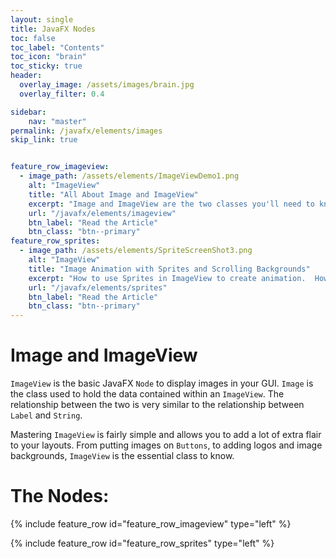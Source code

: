 ```yaml
---
layout: single
title: JavaFX Nodes
toc: false
toc_label: "Contents"
toc_icon: "brain"
toc_sticky: true
header:
  overlay_image: /assets/images/brain.jpg
  overlay_filter: 0.4

sidebar:
    nav: "master"
permalink: /javafx/elements/images
skip_link: true


feature_row_imageview:
  - image_path: /assets/elements/ImageViewDemo1.png
    alt: "ImageView"
    title: "All About Image and ImageView"
    excerpt: "Image and ImageView are the two classes you'll need to know in order to be able to put images into your layouts.  This article will give you all the information you need to get started with these classes."
    url: "/javafx/elements/imageview"
    btn_label: "Read the Article"
    btn_class: "btn--primary"    
feature_row_sprites:
  - image_path: /assets/elements/SpriteScreenShot3.png
    alt: "ImageView"
    title: "Image Animation with Sprites and Scrolling Backgrounds"
    excerpt: "How to use Sprites in ImageView to create animation.  How to create infinite scrolling backgrounds.  Even better, this article has Trolls!!"
    url: "/javafx/elements/sprites"
    btn_label: "Read the Article"
    btn_class: "btn--primary"    
---
```


# Image and ImageView

`ImageView` is the basic JavaFX `Node` to display images in your GUI.  `Image` is the class used to hold the data contained within an `ImageView`.  The relationship between the two is very similar to the relationship between `Label` and `String`.

Mastering `ImageView` is fairly simple and allows you to add a lot of extra flair to your layouts.  From putting images on `Buttons`, to adding logos and image backgrounds, `ImageView` is the essential class to know.

# The Nodes:

{% include feature_row id="feature_row_imageview" type="left" %}

{% include feature_row id="feature_row_sprites" type="left" %}
